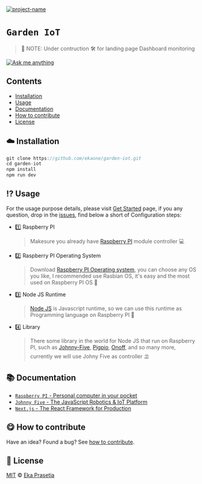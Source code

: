 <!-- mind you open an issue... 😀 -->

[![project-name](https://res.cloudinary.com/ddjsyskef/image/upload/v1615961741/Github/pz355moxk9wioydep2q2.jpg)](#)

# `Garden IoT`

> 👋 NOTE: Under contruction 🛠 for landing page Dashboard monitoring

[![Ask me anything](https://img.shields.io/badge/ask%20me-anything-orange)][ama]

## Contents

- [Installation](#cloud-installation)
- [Usage](#interrobang-usage)
- [Documentation](#books-documentation)
- [How to contribute](#yum-how-to-contribute)
- [License](#yum-how-to-contribute)

## :cloud: Installation

```js
git clone https://github.com/ekaone/garden-iot.git
cd garden-iot
npm install
npm run dev
```

## :interrobang: Usage

For the usage purpose details, please visit [Get Started](https://garden-iot-eka.vercel.app/started) page, if you any question, drop in the [issues](https://github.com/ekaone/garden-iot/issues), find below a short of Configuration steps:

- 1️⃣ Raspberry PI

  > Makesure you already have [Raspberry PI](https://www.raspberrypi.org/) module controller 💻

- 2️⃣ Raspberry PI Operating System

  > Download [Raspberry PI Operating system](https://www.raspberrypi.org/software/), you can choose any OS you like, I recommended use Rasbian OS, it's easy and the most used on Raspberry PI OS 🏡

- 3️⃣ Node JS Runtime

  > [Node JS](https://nodejs.org/en/) is Javascript runtime, so we can use this runtime as Programming language on Raspberry PI 🏡

- 4️⃣ Library

  > There some library in the world for Node JS that run on Raspberry PI, such as [Johnny-Five](http://johnny-five.io/), [Pigpio](https://github.com/fivdi/pigpi), [Onoff](https://github.com/fivdi/onoff), and so many more, currently we will use Johny Five as controller ⛱

## :books: Documentation

- [`Raspberry PI` - Personal computer in your pocket](https://www.raspberrypi.org/)
- [`Johnny Five` - The JavaScript Robotics & IoT Platform](http://johnny-five.io/)
- [`Next.js` - The React Framework for Production](https://nextjs.org/)

## :yum: How to contribute

Have an idea? Found a bug? See [how to contribute][contributing].

## :scroll: License

[MIT][license] © [Eka Prasetia][website]

[website]: https://www.ekaprasetia.com/
[contributing]: https://github.com/ekaone/contribute
[license]: https://en.wikipedia.org/wiki/MIT_License
[ama]: https://github.com/ekaone/ama
